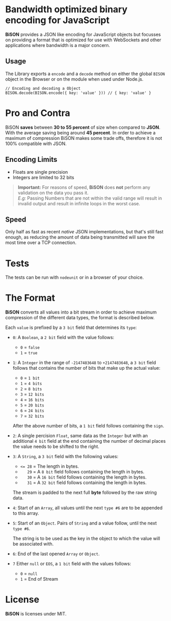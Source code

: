Bandwidth optimized binary encoding for JavaScript 
==================================================

**BiSON** provides a JSON like encoding for JavaScript objects but focusses
on providing a format that is optimized for use with WebSockets and other 
applications where bandwidth is a major concern.


## Usage

The Library exports a `encode` and a `decode` method on either the global `BISON` 
object in the Browser or on the module when used under Node.js.

    // Encoding and decoding a Object
    BISON.decode(BISON.encode({ key: 'value' })) // { key: 'value' }


# Pro and Contra 

BiSON **saves** between **30 to 55 percent** of size when compared to **JSON**. 
With the average saving being around **45 percent**.
In order to achieve a maximum of compression BiSON makes some trade offs, 
therefore it is not 100% compatible with JSON.


## Encoding Limits

- Floats are single precision
- Integers are limited to 32 bits

> **Important:** For reasons of speed, **BiSON** does **not** perform any 
> validation on the data you pass it.  
> *E.g:* Passing Numbers that are not within the valid range will result 
> in invalid  output and result in infinite loops in the worst case.


## Speed

Only half as fast as recent *native* JSON implementations, but that's still 
fast enough, as reducing the amount of data being transmitted will save the most 
time over a TCP connection.


# Tests

The tests can be run with `nodeunit` or in a browser of your choice.

# The Format

**BiSON** converts all values into a bit stream in order to achieve maximum 
compression of the different data types, the format is described below.

Each `value` is prefixed by a `3 bit` field that determines its `type`:

- `0`: 
    A `Boolean`, a `2 bit` field with the value follows:

	- `0` = `false` 
	- `1` = `true` 

- `1`: 
    A `Integer` in the range of `-2147483648` to `+2147483648`, a `3 bit` field
    follows that contains the number of bits that make up the actual value:

	- `0` = `1 bit` 
	- `1` = `4 bits` 
	- `2` = `8 bits` 
	- `3` = `12 bits` 
	- `4` = `16 bits` 
	- `5` = `20 bits` 
	- `6` = `24 bits` 
	- `7` = `32 bits` 

    After the above number of bits, a `1 bit` field follows containing the `sign`.

- `2`:
    A single percision `Float`, same data as the `Integer` but with an additional
    `4 bit` field at the end containing the number of decimal places the value needs
    to be shifted to the right.

- `3`:
    A `String`, a `3 bit` field with the following values:

	- `<= 28` = The length in bytes.
	- `   29` = A `8 bit` field follows containing the length in bytes.
	- `   30` = A `16 bit` field follows containing the length in bytes.
	- `   31` = A `32 bit` field follows containing the length in bytes.

    The stream is padded to the next full **byte** followed by the raw string data.

- `4`:
    Start of an `Array`, all values until the next `type #6` are to be 
    appended to this array.

- `5`:
    Start of an `Object`. Pairs of `String` and a value follow, until the next 
    `type #6`.

    The string is to be used as the key in the object to which the value will be 
    associated with.

- `6`:
    End of the last opened `Array` or `Object`.

- `7`
    Either `null` or `EOS`, a `1 bit` field with the values follows:

	- `0` = `null` 
	- `1` = End of Stream


# License

**BiSON** is licenses under MIT.

